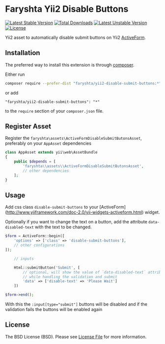 Faryshta Yii2 Disable Buttons
=========================

[![Latest Stable Version](https://poser.pugx.org/faryshta/yii2-disable-submit-buttons/v/stable)](https://packagist.org/packages/faryshta/yii2-disable-submit-buttons) [![Total Downloads](https://poser.pugx.org/faryshta/yii2-disable-submit-buttons/downloads)](https://packagist.org/packages/faryshta/yii2-disable-submit-buttons) [![Latest Unstable Version](https://poser.pugx.org/faryshta/yii2-disable-submit-buttons/v/unstable)](https://packagist.org/packages/faryshta/yii2-disable-submit-buttonsr) [![License](https://poser.pugx.org/faryshta/yii2-disable-submit-buttons/license)](https://packagist.org/packages/faryshta/yii2-disable-submit-buttons)

Yii2 asset to automatically disable submit buttons on Yii2 [ActiveForm](http://www.yiiframework.com/doc-2.0/yii-widgets-activeform.html).

## Installation

The preferred way to install this extension is through [composer](http://getcomposer.org/download/).

Either run

```bash
composer require --prefer-dist "faryshta/yii2-disable-submit-buttons:*"
```

or add

```
"faryshta/yii2-disable-submit-buttons": "*"
```

to the `require` section of your `composer.json` file.

## Register Asset

Register the `faryshta\assets\ActiveFormDisableSubmitButonsAsset`, preferably on your `AppAsset` dependencies

```php
class AppAsset extends yii\web\AssetBundle
{
    public $depends = [
        'faryshta\\assets\\ActiveFormDisableSubmitButonsAsset',
        // other dependencies
    ];
}
```

## Usage

Add css class `disable-submit-buttons` to your [ActiveForm]
(http://www.yiiframework.com/doc-2.0/yii-widgets-activeform.html) widget.

Optionally if you want to change the text on a button, add the attribute
`data-disabled-text` with the text to be changed.

```php
$form = ActiveForm::begin([
    'options' => ['class' => 'disable-submit-buttons'],
    // other configurations
]);

    // inputs

    Html::submitButton('Submit', [
        // optional, will show the value of `data-disabled-text` attribute
        // while handling the validation and submit
        'data' => ['disable-text' => 'Please Wait']
    ])

$form->end();
```

With this the `:input[type="submit"]` buttons will be disabled and if the
validation fails the buttons will be enabled again

## License

The BSD License (BSD). Please see [License File](LICENSE.md) for more information.
